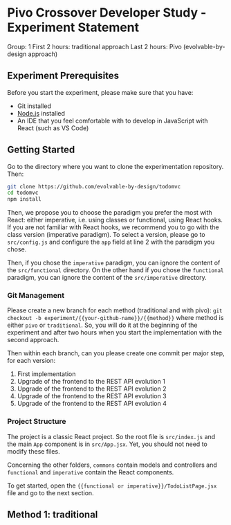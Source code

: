 # Pivo Crossover Developer Study - Experiment Statement

Group: 1
First 2 hours: traditional approach
Last 2 hours: Pivo (evolvable-by-design approach)

## Experiment Prerequisites

Before you start the experiment, please make sure that you have:

- Git installed
- [Node.js](https://nodejs.org) installed
- An IDE that you feel comfortable with to develop in JavaScript with React (such as VS Code)

## Getting Started

Go to the directory where you want to clone the experimentation repository. Then:

```bash
git clone https://github.com/evolvable-by-design/todomvc
cd todomvc
npm install
```

Then, we propose you to choose the paradigm you prefer the most with React: either imperative, i.e. using classes or functional, using React hooks. If you are not familiar with React hooks, we recommend you to go with the class version (imperative paradigm). To select a version, please go to `src/config.js` and configure the `app` field at line 2 with the paradigm you chose.

Then, if you chose the `imperative` paradigm, you can ignore the content of the `src/functional` directory. On the other hand if you chose the `functional` paradigm, you can ignore the content of the `src/imperative` directory.

### Git Management

Please create a new branch for each method (traditional and with pivo): `git checkout -b experiment/{{your-github-name}}/{{method}}` where method is either `pivo` or `traditional`. So, you will do it at the beginning of the experiment and after two hours when you start the implementation with the second approach.

Then within each branch, can you please create one commit per major step, for each version:

1. First implementation
2. Upgrade of the frontend to the REST API evolution 1
3. Upgrade of the frontend to the REST API evolution 2
4. Upgrade of the frontend to the REST API evolution 3
5. Upgrade of the frontend to the REST API evolution 4

### Project Structure

The project is a classic React project. So the root file is `src/index.js` and the main `App` component is in `src/App.jsx`. Yet, you should not need to modify these files.

Concerning the other folders, `commons` contain models and controllers and `functional` and `imperative` contain the React components.

To get started, open the `{{functional or imperative}}/TodoListPage.jsx` file and go to the next section.

## Method 1: traditional
